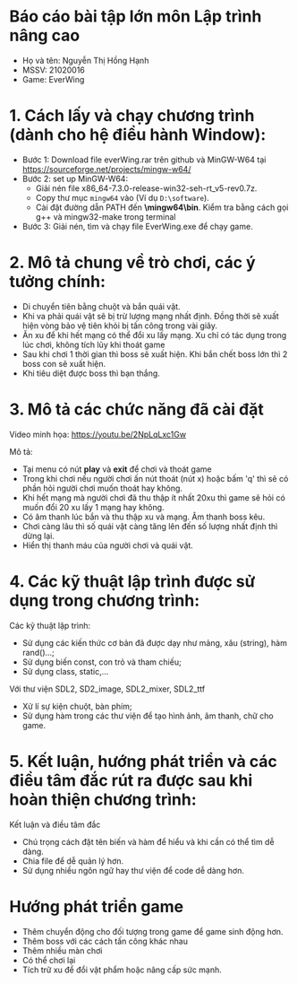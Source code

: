 # Báo cáo bài tập lớn môn Lập trình nâng cao
- Họ và tên: Nguyễn Thị Hồng Hạnh 
- MSSV: 21020016
- Game: EverWing

# 1. Cách lấy và chạy chương trình (dành cho hệ điều hành Window):
- Bước 1: Download file everWing.rar trên github và MinGW-W64 tại https://sourceforge.net/projects/mingw-w64/
- Bước 2: set up MinGW-W64: 
  - Giải nén file x86_64-7.3.0-release-win32-seh-rt_v5-rev0.7z. 
  - Copy thư mục `mingw64` vào **<ROOTDIR>** (Ví dụ `D:\software`). 
  - Cài đặt đường dẫn PATH đến **<ROOTDIR>\mingw64\bin**. Kiểm tra bằng cách gọi g++ và mingw32-make trong terminal
- Bước 3: Giải nén, tìm và chạy file EverWing.exe để chạy game.
  
# 2. Mô tả chung về trò chơi, các ý tưởng chính:
- Di chuyển tiên bằng chuột và bắn quái vật.
- Khi va phải quái vật sẽ bị trừ lượng mạng nhất định. Đồng thời sẽ xuất hiện vòng bảo vệ tiên khỏi bị tấn công trong vài giây.
- Ăn xu để khi hết mạng có thể đổi xu lấy mạng. Xu chỉ có tác dụng trong lúc chơi, không tích lũy khi thoát game
- Sau khi chơi 1 thời gian thì boss sẽ xuất hiện. Khi bắn chết boss lớn thì 2 boss con sẽ xuất hiện. 
- Khi tiêu diệt được boss thì bạn thắng.
  
# 3. Mô tả các chức năng đã cài đặt
Video minh họa: https://youtu.be/2NpLqLxc1Gw

Mô tả:
- Tại menu có nút **play** và **exit** để chơi và thoát game
- Trong khi chơi nếu người chơi ấn nút thoát (nút x) hoặc bấm 'q' thì sẽ có phần hỏi người chơi muốn thoát hay không.
- Khi hết mạng mà người chơi đã thu thập ít nhất 20xu thì game sẽ hỏi có muốn đổi 20 xu lấy 1 mạng hay không.
- Có âm thanh lúc bắn và thu thập xu và mạng. Âm thanh boss kêu.
- Chơi càng lâu thì số quái vật càng tăng lên đến số lượng nhất định thì dừng lại.
- Hiển thị thanh máu của người chơi và quái vật.
  
# 4. Các kỹ thuật lập trình được sử dụng trong chương trình:
Các kỹ thuật lập trình:
  
- Sử dụng các kiến thức cơ bản đã được dạy như mảng, xâu (string), hàm rand()...;
- Sử dụng biến const, con trỏ và tham chiếu;
- Sử dụng class, static,...
  
  
Với thư viện SDL2, SD2_image, SDL2_mixer, SDL2_ttf
- Xử lí sự kiện chuột, bàn phím;
- Sử dụng hàm trong các thư viện để tạo hình ảnh, âm thanh, chữ cho game.

# 5. Kết luận, hướng phát triển và các điều tâm đắc rút ra được sau khi hoàn thiện chương trình:
Kết luận và điều tâm đắc
- Chú trọng cách đặt tên biến và hàm để hiểu và khi cần có thể tìm dễ dàng.
- Chia file để dễ quản lý hơn.
- Sử dụng nhiều ngôn ngữ hay thư viện để code dễ dàng hơn.

# Hướng phát triển game
- Thêm chuyển động cho đối tượng trong game để game sinh động hơn.
- Thêm boss với các cách tấn công khác nhau
- Thêm nhiều màn chơi
- Có thể chơi lại
- Tích trữ xu để đổi vật phẩm hoặc nâng cấp sức mạnh.
